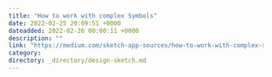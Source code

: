 ```yaml
---
title: "How to work with complex Symbols"
date: 2022-02-25 20:09:51 +0000
dateadded: 2022-02-26 00:00:11 +0000
description: ""
link: "https://medium.com/sketch-app-sources/how-to-work-with-complex-symbols-255d480ab1cd?source=rss----d23119b14977---4"
category:
directory: _directory/design-sketch.md
---
```

